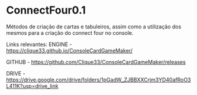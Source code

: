 # ConnectFour0.1
Métodos de criação de cartas e tabuleiros, assim como a utilização dos mesmos para a criação do connect four no console.

Links relevantes:
ENGINE - https://clique33.github.io/ConsoleCardGameMaker/

GITHUB - https://github.com/Clique33/ConsoleCardGameMaker/releases

DRIVE  - https://drive.google.com/drive/folders/1pGadW_ZJBBXXCrjm3YD40afRoO3L411K?usp=drive_link
